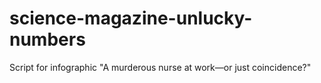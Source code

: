 # science-magazine-unlucky-numbers
Script for infographic "A murderous nurse at work—or just coincidence?"
